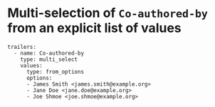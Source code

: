 # Multi-selection of `Co-authored-by` from an explicit list of values

```
trailers:
  - name: Co-authored-by
    type: multi_select
    values:
      type: from_options
      options:
      - James Smith <james.smith@example.org>
      - Jane Doe <jane.doe@example.org>
      - Joe Shmoe <joe.shmoe@example.org>
```
